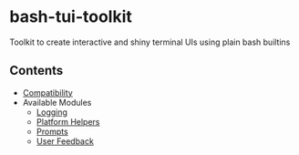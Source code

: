 bash-tui-toolkit
===

Toolkit to create interactive and shiny terminal UIs using plain bash builtins

## Contents

- [Compatibility](./Compatibility)
- Available Modules
    - [Logging](./modules/Logging.md)
    - [Platform Helpers](./modules/Platform-Helpers.md)
    - [Prompts](./modules/Prompts.md)
    - [User Feedback](./modules/User-Feedback.md)